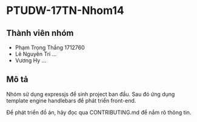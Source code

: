 # PTUDW-17TN-Nhom14

## Thành viên nhóm

- Phạm Trọng Thắng 1712760
- Lê Nguyên Trí ...
- Vương Hy ...

## Mô tả

Nhóm sử dụng expressjs để sinh project ban đầu. Sau đó ứng dụng template engine handlebars để phát triển front-end.

Để phát triển đồ án, hãy đọc qua CONTRIBUTING.md để nắm rõ thông tin. 

